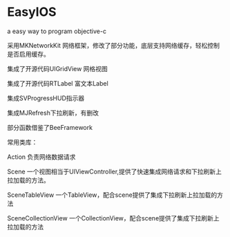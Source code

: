 EasyIOS
=======

a easy way to program objective-c 

采用MKNetworkKit 网络框架，修改了部分功能，底层支持网络缓存，轻松控制是否启用缓存。

集成了开源代码UIGridView 网格视图

集成了开源代码RTLabel 富文本Label

集成SVProgressHUD指示器

集成MJRefresh下拉刷新，有删改

部分函数借鉴了BeeFramework

常用类库：

Action 负责网络数据请求

Scene 一个视图相当于UIViewController,提供了快速集成网络请求和下拉刷新上拉加载的方法。

SceneTableView  一个TableView，配合scene提供了集成下拉刷新上拉加载的方法

SceneCollectionView 一个CollectionView，配合scene提供了集成下拉刷新上拉加载的方法



